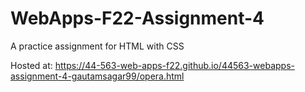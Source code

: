 # WebApps-F22-Assignment-4
A practice assignment for HTML with CSS

Hosted at: https://44-563-web-apps-f22.github.io/44563-webapps-assignment-4-gautamsagar99/opera.html
